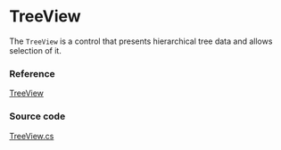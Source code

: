 # TreeView

The `TreeView` is a control that presents hierarchical tree data and allows selection of it.

### Reference <a id="reference"></a>

[TreeView](http://reference.avaloniaui.net/api/Avalonia.Controls/TreeView/)

### Source code <a id="source-code"></a>

[TreeView.cs](https://github.com/AvaloniaUI/Avalonia/blob/master/src/Avalonia.Controls/TreeView.cs)

